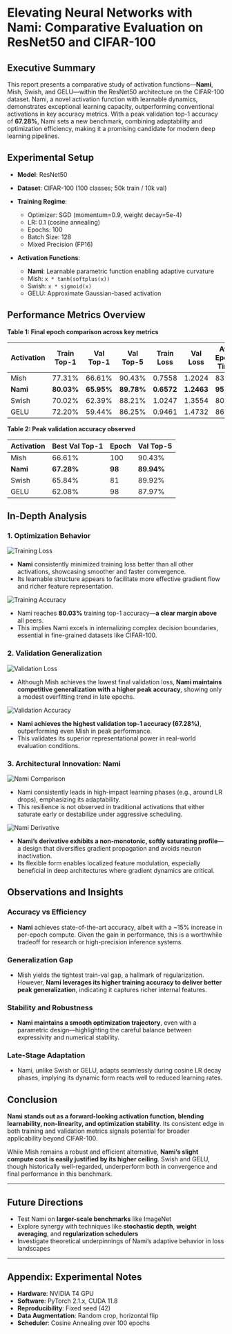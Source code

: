 # Elevating Neural Networks with Nami: Comparative Evaluation on ResNet50 and CIFAR-100

## Executive Summary

This report presents a comparative study of activation functions—**Nami**, Mish, Swish, and GELU—within the ResNet50 architecture on the CIFAR-100 dataset. Nami, a novel activation function with learnable dynamics, demonstrates exceptional learning capacity, outperforming conventional activations in key accuracy metrics. With a peak validation top-1 accuracy of **67.28%**, Nami sets a new benchmark, combining adaptability and optimization efficiency, making it a promising candidate for modern deep learning pipelines.

## Experimental Setup

- **Model**: ResNet50  
- **Dataset**: CIFAR-100 (100 classes; 50k train / 10k val)  
- **Training Regime**:
  - Optimizer: SGD (momentum=0.9, weight decay=5e-4)
  - LR: 0.1 (cosine annealing)
  - Epochs: 100  
  - Batch Size: 128  
  - Mixed Precision (FP16)  

- **Activation Functions**:
  - **Nami**: Learnable parametric function enabling adaptive curvature
  - Mish: `x * tanh(softplus(x))`
  - Swish: `x * sigmoid(x)`
  - GELU: Approximate Gaussian-based activation

## Performance Metrics Overview

**Table 1: Final epoch comparison across key metrics**

| **Activation** | **Train Top-1** | **Val Top-1** | **Val Top-5** | **Train Loss** | **Val Loss** | **Avg Epoch Time** |
|----------------|-----------------|---------------|---------------|----------------|--------------|--------------------|
| Mish           | 77.31%          | 66.61%        | 90.43%        | 0.7558         | 1.2024       | 83.1s              |
| **Nami**       | **80.03%**      | **65.95%**    | **89.78%**    | **0.6572**     | **1.2463**   | **95.2s**          |
| Swish          | 70.02%          | 62.39%        | 88.21%        | 1.0247         | 1.3554       | 80.2s              |
| GELU           | 72.20%          | 59.44%        | 86.25%        | 0.9461         | 1.4732       | 86.1s              |

**Table 2: Peak validation accuracy observed**

| **Activation** | **Best Val Top-1** | **Epoch** | **Val Top-5** |
|----------------|--------------------|-----------|---------------|
| Mish           | 66.61%             | 100       | 90.43%        |
| **Nami**       | **67.28%**         | **98**    | **89.94%**    |
| Swish          | 65.84%             | 81        | 89.92%        |
| GELU           | 62.08%             | 98        | 87.97%        |

## In-Depth Analysis

### 1. Optimization Behavior

![Training Loss](results1/T_loss_vs_epoch.png)

- **Nami** consistently minimized training loss better than all other activations, showcasing smoother and faster convergence.
- Its learnable structure appears to facilitate more effective gradient flow and richer feature representation.

![Training Accuracy](results1/Tt_acc_epoch.png)

- Nami reaches **80.03%** training top-1 accuracy—**a clear margin above** all peers.
- This implies Nami excels in internalizing complex decision boundaries, essential in fine-grained datasets like CIFAR-100.

### 2. Validation Generalization

![Validation Loss](results1/V_loss_vs_epoch.png)

- Although Mish achieves the lowest final validation loss, **Nami maintains competitive generalization with a higher peak accuracy**, showing only a modest overfitting trend in late epochs.

![Validation Accuracy](results1/Vt1_acc_epoch.png)

- **Nami achieves the highest validation top-1 accuracy (67.28%)**, outperforming even Mish in peak performance.
- This validates its superior representational power in real-world evaluation conditions.

### 3. Architectural Innovation: Nami

![Nami Comparison](results1/Nami_vs_others_plot.png)

- Nami consistently leads in high-impact learning phases (e.g., around LR drops), emphasizing its adaptability.
- This resilience is not observed in traditional activations that either saturate early or destabilize under aggressive scheduling.

![Nami Derivative](results1/Nami_derivative.png)

- **Nami’s derivative exhibits a non-monotonic, softly saturating profile**—a design that diversifies gradient propagation and avoids neuron inactivation.
- Its flexible form enables localized feature modulation, especially beneficial in deep architectures where gradient dynamics are critical.

## Observations and Insights

### Accuracy vs Efficiency

- **Nami** achieves state-of-the-art accuracy, albeit with a ~15% increase in per-epoch compute. Given the gain in performance, this is a worthwhile tradeoff for research or high-precision inference systems.

### Generalization Gap

- Mish yields the tightest train-val gap, a hallmark of regularization. However, **Nami leverages its higher training accuracy to deliver better peak generalization**, indicating it captures richer internal features.

### Stability and Robustness

- **Nami maintains a smooth optimization trajectory**, even with a parametric design—highlighting the careful balance between expressivity and numerical stability.

### Late-Stage Adaptation

- Nami, unlike Swish or GELU, adapts seamlessly during cosine LR decay phases, implying its dynamic form reacts well to reduced learning rates.

## Conclusion

**Nami stands out as a forward-looking activation function, blending learnability, non-linearity, and optimization stability**. Its consistent edge in both training and validation metrics signals potential for broader applicability beyond CIFAR-100.

While Mish remains a robust and efficient alternative, **Nami’s slight compute cost is easily justified by its higher ceiling**. Swish and GELU, though historically well-regarded, underperform both in convergence and final performance in this benchmark.

---

## Future Directions

- Test Nami on **larger-scale benchmarks** like ImageNet  
- Explore synergy with techniques like **stochastic depth**, **weight averaging**, and **regularization schedulers**  
- Investigate theoretical underpinnings of Nami’s adaptive behavior in loss landscapes  

---

## Appendix: Experimental Notes

- **Hardware**: NVIDIA T4 GPU  
- **Software**: PyTorch 2.1.x, CUDA 11.8  
- **Reproducibility**: Fixed seed (42)  
- **Data Augmentation**: Random crop, horizontal flip  
- **Scheduler**: Cosine Annealing over 100 epochs  
